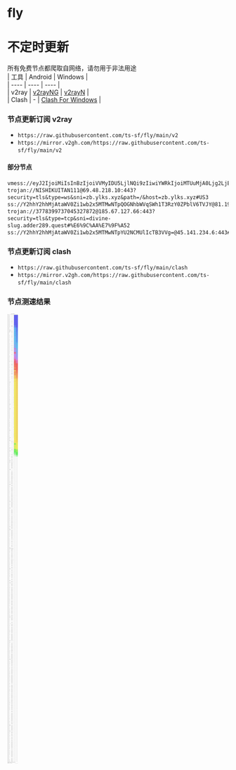 # fly
# 不定时更新
所有免费节点都爬取自网络，请勿用于非法用途  
|  工具  | Android  | Windows  |  
|  ----  | ----   | ----  |  
| v2ray  | [v2rayNG](https://github.com/2dust/v2rayNG/releases) | [v2rayN](https://github.com/2dust/v2rayN/releases) |  
| Clash  | - | [Clash For Windows](https://github.com/2dust/clashN/releases) | 
  
### 节点更新订阅  v2ray
- `https://raw.githubusercontent.com/ts-sf/fly/main/v2`  
- `https://mirror.v2gh.com/https://raw.githubusercontent.com/ts-sf/fly/main/v2`  

#### 部分节点  
``` 
vmess://eyJ2IjoiMiIsInBzIjoiVVMyIDU5LjlNQi9zIiwiYWRkIjoiMTUuMjA0Ljg2LjEyMCIsInBvcnQiOiIzNTY5NiIsImlkIjoiY2FkMDUwNGEtYTlkYy00ZDI5LTg4NDQtYjExYjY5ZjE0YThkIiwiYWlkIjoiMCIsInNjeSI6ImF1dG8iLCJuZXQiOiJ0Y3AiLCJ0eXBlIjoibm9uZSIsImhvc3QiOiIiLCJwYXRoIjoiIiwidGxzIjoiIiwic25pIjoiIiwidGVzdF9uYW1lIjoiVVMyIn0=
trojan://NISHIKUITAN111@69.48.218.10:443?security=tls&type=ws&sni=zb.ylks.xyz&path=/&host=zb.ylks.xyz#US3
ss://Y2hhY2hhMjAtaWV0Zi1wb2x5MTMwNTpQOGNhbWVqSWh1T3RzY0ZPblV6TVJY@81.19.141.45:443#%E6%9C%AA%E7%9F%A5%20331.7KB%2Fs
trojan://3778399737045327872@185.67.127.66:443?security=tls&type=tcp&sni=divine-slug.adder289.quest#%E6%9C%AA%E7%9F%A52
ss://Y2hhY2hhMjAtaWV0Zi1wb2x5MTMwNTpYU2NCMUlIcTB3VVg=@45.141.234.6:443#%E6%9C%AA%E7%9F%A53
```
### 节点更新订阅  clash
- `https://raw.githubusercontent.com/ts-sf/fly/main/clash`  
- `https://mirror.v2gh.com/https://raw.githubusercontent.com/ts-sf/fly/main/clash`  

### 节点测速结果
![image](traffic.png)
